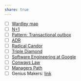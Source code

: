 ```yaml
---  
share: true  
---  
```

- [ ] [Wardley map](https://www.bmc.com/blogs/wardley-value-chain-mapping/)  
- [ ] [N+1](https://vladmihalcea.com/n-plus-1-query-problem/)  
- [ ] [Pattern: Transactional outbox](https://microservices.io/patterns/data/transactional-outbox.html)  
- [ ] [ADR](https://adr.github.io/madr/)  
- [ ] [Radical Candor](https://www.amazon.se/-/en/Kim-Scott/dp/1250235375)  
- [ ] [Triple Diamond](https://docs.google.com/presentation/d/1AiqpQR6qECOdLl8zb1rDVLtRQm_uF5-vOmWaYL0fecY/edit#slide=id.ga737ee11a0_0_0)  
- [ ] [Software Engineering at Google](https://abseil.io/resources/swe-book/html/pr01.html#programming_over_time)  
- [ ] [Conways Law](https://en.wikipedia.org/wiki/Conway%27s_law)  
- [ ] [Managers Path](https://www.oreilly.com/library/view/the-managers-path/9781491973882/)  
- [ ] Genius Makers: [link](https://www.amazon.com/Genius-Makers-Mavericks-Brought-Facebook/dp/1524742678)